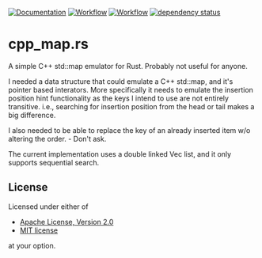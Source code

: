 [![Documentation](https://docs.rs/cpp_map/badge.svg)](https://docs.rs/cpp_map)
[![Workflow](https://github.com/eadf/cpp_map.rs/workflows/Rust/badge.svg)](https://github.com/eadf/cpp_map.rs/workflows/Rust/badge.svg)
[![Workflow](https://github.com/eadf/cpp_map.rs/workflows/Clippy/badge.svg)](https://github.com/eadf/cpp_map.rs/workflows/Clippy/badge.svg)
[![dependency status](https://deps.rs/crate/cpp_map/0.0.1/status.svg)](https://deps.rs/crate/cpp_map/0.0.1)


# cpp_map.rs
A simple C++ std::map emulator for Rust. Probably not useful for anyone. 

I needed a data structure that could emulate a C++ std::map, and it's pointer based interators.
More specifically it needs to emulate the insertion position hint functionality as the keys I intend to 
use are not entirely transitive. i.e., searching for insertion position from the head or tail makes a big difference.

I also needed to be able to replace the key of an already inserted item w/o altering the order. - Don't ask. 

The current implementation uses a double linked Vec list, and it only supports sequential search.

## License

Licensed under either of

* [Apache License, Version 2.0](http://www.apache.org/licenses/LICENSE-2.0)
* [MIT license](http://opensource.org/licenses/MIT)

at your option.
